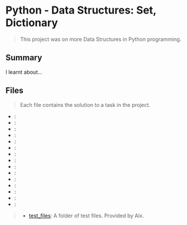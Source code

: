 # Python - Data Structures: Set, Dictionary

> This project was on more Data Structures in Python programming.

## Summary

I learnt about...

## Files

> Each file contains the solution to a task in the project.

- []():
- []():
- []():
- []():
- []():
- []():
- []():
- []():
- []():
- []():
- []():
- []():
- []():
- []():
- []():

> - [test_files](): A folder of test files. Provided by Alx.
